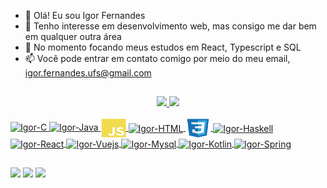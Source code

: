 - 👋 Olá! Eu sou Igor Fernandes
- 👀 Tenho interesse em desenvolvimento web, mas consigo me dar bem em qualquer outra área 
- 🌱 No momento focando meus estudos em React, Typescript e SQL
- 📫 Você pode entrar em contato comigo por meio do meu email, igor.fernandes.ufs@gmail.com 

##

<div align="center">
  <a href="https://github.com/yngvarrr">
  <img height="180em" src="https://github-readme-stats.vercel.app/api?username=yngvarrr&show_icons=true&theme=dark&include_all_commits=true&count_private=true"/>
  <img height="180em" src="https://github-readme-stats.vercel.app/api/top-langs/?username=yngvarrr&layout=compact&langs_count=7&theme=dark"/>
</div>
  
 <div style="display: inline_block"><br>
  <img allign="center" alt="Igor-C" height="30" width="40" src="https://cdn.jsdelivr.net/gh/devicons/devicon/icons/c/c-line.svg">
  <img allign="center" alt="Igor-Java" height="30" width="40" src="https://cdn.jsdelivr.net/gh/devicons/devicon/icons/java/java-original.svg">
  <img align="center" alt="Igor-Js" height="30" width="40" src="https://raw.githubusercontent.com/devicons/devicon/master/icons/javascript/javascript-plain.svg">
  <img align="center" alt="Igor-HTML" height="30" width="40" src="https://cdn.jsdelivr.net/gh/devicons/devicon/icons/html5/html5-original.svg">
  <img align="center" alt="Igor-CSS" height="30" width="40" src="https://raw.githubusercontent.com/devicons/devicon/master/icons/css3/css3-original.svg">
  <img align="center" alt="Igor-Haskell" height="30" width="40" src="https://cdn.jsdelivr.net/gh/devicons/devicon/icons/haskell/haskell-original.svg" />
  <img align="center" height="30" width="40" alt="Igor-React" src="https://cdn.jsdelivr.net/gh/devicons/devicon@latest/icons/react/react-original.svg" />
  <img align="center" height="30" width="40" alt="Igor-Vuejs" src="https://cdn.jsdelivr.net/gh/devicons/devicon@latest/icons/vuejs/vuejs-original.svg" />
  <img align="center" height="30" width="40" alt="Igor-Mysql" src="https://cdn.jsdelivr.net/gh/devicons/devicon@latest/icons/mysql/mysql-original.svg" />
  <img align="center" height="30" width="40" alt="Igor-Kotlin" src="https://cdn.jsdelivr.net/gh/devicons/devicon@latest/icons/kotlin/kotlin-original.svg" />
  <img align="center" height="30" width="40" alt="Igor-Spring" src="https://cdn.jsdelivr.net/gh/devicons/devicon@latest/icons/spring/spring-original.svg" />
              
</div>   
  
  ##
  
<div>
  <a href="https://www.linkedin.com/in/igor-fernandes-UFS" target="_blank"><img src="https://img.shields.io/badge/LinkedIn-0077B5?style=for-the-badge&logo=linkedin&logoColor=white" target="_blank"></a>
  <a href="https://instagram.com/guinhofernandess_/" target="_blank"><img src="https://img.shields.io/badge/Instagram-E4405F?style=for-the-badge&logo=instagram&logoColor=white" target="_blank"></a>
 	<a href="https://pin.it/4HNCF8h" target="_blank"><img src="https://img.shields.io/badge/Pinterest-%23E60023.svg?&style=for-the-badge&logo=Pinterest&logoColor=white" target="_blank"></a>
</div>
